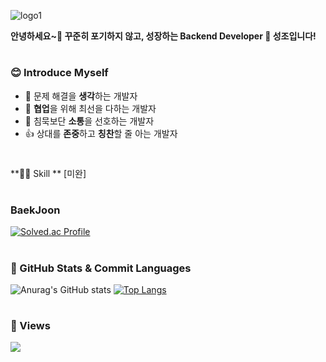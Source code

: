 
![logo1](https://user-images.githubusercontent.com/67176549/166093466-452a8772-722d-4af0-bddd-c21b3ca6e528.png)


**안녕하세요~👋 꾸준히 포기하지 않고, 성장하는 Backend Developer 🌱 성조입니다!**

#
### 😊 Introduce Myself
- 🤔 문제 해결을 **생각**하는 개발자
- 👯 **협업**을 위해 최선을 다하는 개발자
- 💬 침묵보단 **소통**을 선호하는 개발자
- 👍 상대를 **존중**하고 **칭찬**할 줄 아는 개발자

#
**👨‍💻 Skill ** [미완]

#
### BaekJoon
[![Solved.ac Profile](http://mazassumnida.wtf/api/v2/generate_badge?boj=seongjo)](https://solved.ac/seongjo/)


#
### 📖 GitHub Stats & Commit Languages
![Anurag's GitHub stats](https://github-readme-stats.vercel.app/api?username=seongjo-seo&show_icons=true&theme=merko)
[![Top Langs](https://github-readme-stats.vercel.app/api/top-langs/?username=seongjo-seo&layout=compact&theme=merko)](https://github.com/anuraghazra/github-readme-stats) 

#
### 👋 Views
<a href="https://hits.seeyoufarm.com"><img src="https://hits.seeyoufarm.com/api/count/incr/badge.svg?url=https%3A%2F%2Fgithub.com%2Fseongjo-seo&count_bg=%236777AE&title_bg=%23C6C3C3&icon=github.svg&icon_color=%238384BC&title=Profile_Views&edge_flat=false"/></a>



<!-- 
본인의 상징 마크는 상자입니다.<br/>
상자인 이유는 성조에서 모음을 바꾸면 상자가 되고 그러한 상자는 크기에 따라 또는 때때로 용도에 따라서 다양하게 사용되기 때문입니다.<br/>
직접 열어보는 것이 아니라면 눈으로는 내부를 확인할 수 없습니다.<br/>
확인하기 전에는 무궁무진하여 내용을 알 수 없기 때문에 상자라고 생각하며, 본인의 성장 가치를 열어보기 전까지 알 수 없다고 생각하기 때문입니다.<br/> -->

